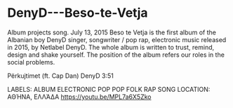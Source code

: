 # DenyD---Beso-te-Vetja
Album projects song.
July 13, 2015
Beso te Vetja is the first album of the Albanian boy DenyD  singer, songwriter / pop rap, electronic music released in 2015, 
by Netlabel DenyD. The whole album is written to trust, remind, design and shake yourself. The position of the album refers our 
roles in the social problems. 


   Përkujtimet (ft. Cap Dan)                      DenyD                        3:51

   LABELS: ALBUM ELECTRONIC POP POP FOLK RAP SONG
LOCATION: ΑΘΉΝΑ, ΕΛΛΆΔΑ
https://youtu.be/MPL7a6X5Zko

